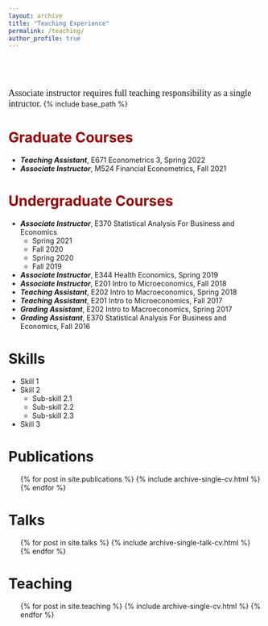 ```yaml
---
layout: archive
title: "Teaching Experience"
permalink: /teaching/
author_profile: true
---
```

<pre>



</pre>
<span style="font-family:Papyrus; font-size: large;">Associate instructor requires full teaching responsibility as a single intructor.</span>
{% include base_path %}

<span style="color:#990000">Graduate Courses</span>
======
* ***Teaching Assistant***, E671 Econometrics 3, Spring 2022
* ***Associate Instructor***, M524 Financial Econometrics, Fall 2021

<span style="color:#990000">Undergraduate Courses</span>
======
* ***Associate Instructor***, E370 Statistical Analysis For Business and Economics
  * Spring 2021
  * Fall 2020
  * Spring 2020 
  * Fall 2019 
* ***Associate Instructor***, E344 Health Economics, Spring 2019
* ***Associate Instructor***, E201 Intro to Microeconomics, Fall 2018
* ***Teaching Assistant***, E202 Intro to Macroeconomics, Spring 2018
* ***Teaching Assistant***, E201 Intro to Microeconomics, Fall 2017
* ***Grading Assistant***, E202 Intro to Macroeconomics, Spring 2017
* ***Grading Assistant***, E370 Statistical Analysis For Business and Economics, Fall 2016
  
Skills
======
* Skill 1
* Skill 2
  * Sub-skill 2.1
  * Sub-skill 2.2
  * Sub-skill 2.3
* Skill 3

Publications
======
  <ul>{% for post in site.publications %}
    {% include archive-single-cv.html %}
  {% endfor %}</ul>
  
Talks
======
  <ul>{% for post in site.talks %}
    {% include archive-single-talk-cv.html %}
  {% endfor %}</ul>
  
Teaching
======
  <ul>{% for post in site.teaching %}
    {% include archive-single-cv.html %}
  {% endfor %}</ul>
